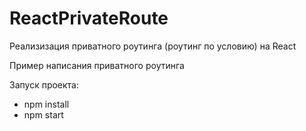 # ReactPrivateRoute
Реализизация приватного роутинга (роутинг по условию) на React

Пример написания приватного роутинга

Запуск проекта:

- npm install
- npm start
